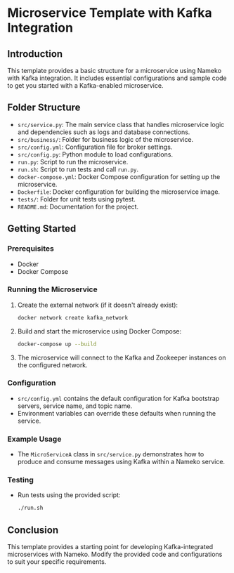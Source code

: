 
# Microservice Template with Kafka Integration

## Introduction

This template provides a basic structure for a microservice using Nameko with Kafka integration. It includes essential configurations and sample code to get you started with a Kafka-enabled microservice.

## Folder Structure

- `src/service.py`: The main service class that handles microservice logic and dependencies such as logs and database connections.
- `src/business/`: Folder for business logic of the microservice.
- `src/config.yml`: Configuration file for broker settings.
- `src/config.py`: Python module to load configurations.
- `run.py`: Script to run the microservice.
- `run.sh`: Script to run tests and call `run.py`.
- `docker-compose.yml`: Docker Compose configuration for setting up the microservice.
- `Dockerfile`: Docker configuration for building the microservice image.
- `tests/`: Folder for unit tests using pytest.
- `README.md`: Documentation for the project.

## Getting Started

### Prerequisites

- Docker
- Docker Compose

### Running the Microservice

1. Create the external network (if it doesn't already exist):

   ```bash
   docker network create kafka_network
   ```

2. Build and start the microservice using Docker Compose:

   ```bash
   docker-compose up --build
   ```

3. The microservice will connect to the Kafka and Zookeeper instances on the configured network.

### Configuration

- `src/config.yml` contains the default configuration for Kafka bootstrap servers, service name, and topic name.
- Environment variables can override these defaults when running the service.

### Example Usage

- The `MicroServiceA` class in `src/service.py` demonstrates how to produce and consume messages using Kafka within a Nameko service.

### Testing

- Run tests using the provided script:

  ```bash
  ./run.sh
  ```

## Conclusion

This template provides a starting point for developing Kafka-integrated microservices with Nameko. Modify the provided code and configurations to suit your specific requirements.